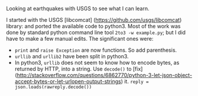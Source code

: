 Looking at earthquakes with USGS to see what I can learn.

I started with the USGS [libcomcat] (https://github.com/usgs/libcomcat) library: 
and ported the available code to python3. Most of the work was done by
standard python command line tool `2to3 -w example.py`; but I did have
to make a few manual edits. The significant ones were:

- `print` and `raise Exception` are now functions. So add parenthesis.
- `urllib` and `urllib2` have been split in python3.
- In python3, `urllib` does not seem to know how to encode bytes, as
  returned by HTTP, into a string. Use `decode()` to [fix]
  (http://stackoverflow.com/questions/6862770/python-3-let-json-object-accept-bytes-or-let-urlopen-output-strings) it.
   `reply = json.loads(rawreply.decode())`
